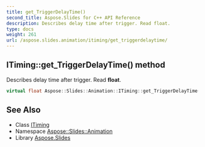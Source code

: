 ```yaml
---
title: get_TriggerDelayTime()
second_title: Aspose.Slides for C++ API Reference
description: Describes delay time after trigger. Read float.
type: docs
weight: 261
url: /aspose.slides.animation/itiming/get_triggerdelaytime/
---
```

## ITiming::get_TriggerDelayTime() method


Describes delay time after trigger. Read **float**.

```cpp
virtual float Aspose::Slides::Animation::ITiming::get_TriggerDelayTime()=0
```

## See Also

* Class [ITiming](../)
* Namespace [Aspose::Slides::Animation](../../)
* Library [Aspose.Slides](../../../)